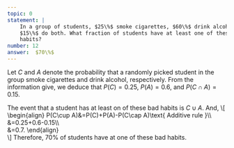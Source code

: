 ```yaml
---
topic: 0
statement: |
    In a group of students, $25\%$ smoke cigarettes, $60\%$ drink alcohol, and
    $15\%$ do both. What fraction of students have at least one of these bad
    habits?
number: 12
answer:  $70\%$
---
```

Let $C$ and $A$ denote the probability that a randomly picked student in the
group smoke cigarettes and drink alcohol, respectively. From the information give, we deduce that $P(C)=0.25$, $P(A)=0.6$, and $P(C\cap A)=0.15$.

The event that a student has at least on of these bad habits is $C\cup A$. And,
\\[
    \begin{align}
    P(C\cup A)&=P(C)+P(A)-P(C\cap A)\text{ Additive rule }\\\\\
    &=0.25+0.6-0.15\\\\\
    &=0.7.
    \end{align}    
\\]
Therefore, 70% of students have at one of these bad habits.